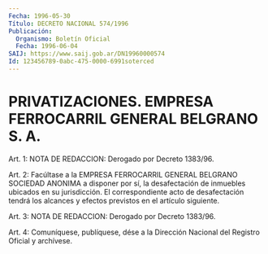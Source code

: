 ```yaml
---
Fecha: 1996-05-30
Título: DECRETO NACIONAL 574/1996
Publicación:
  Organismo: Boletín Oficial
  Fecha: 1996-06-04
SAIJ: https://www.saij.gob.ar/DN19960000574
Id: 123456789-0abc-475-0000-6991soterced
---
```

# PRIVATIZACIONES. EMPRESA FERROCARRIL GENERAL BELGRANO S. A.

<a id="1"></a>
Art. 1: NOTA DE REDACCION: Derogado por Decreto 1383/96.

<a id="2"></a>
Art.  2:  Facúltase  a  la  EMPRESA FERROCARRIL GENERAL  BELGRANO SOCIEDAD ANONIMA a disponer por  sí,  la desafectación de inmuebles ubicados en su jurisdicción. El correspondiente acto de desafectación  tendrá  los  alcances  y  efectos  previstos  en  el artículo siguiente.

<a id="3"></a>
Art. 3: NOTA DE REDACCION: Derogado por Decreto 1383/96.

<a id="4"></a>
Art. 4: Comuníquese,  publíquese, dése a la Dirección Nacional del Registro Oficial y archívese.